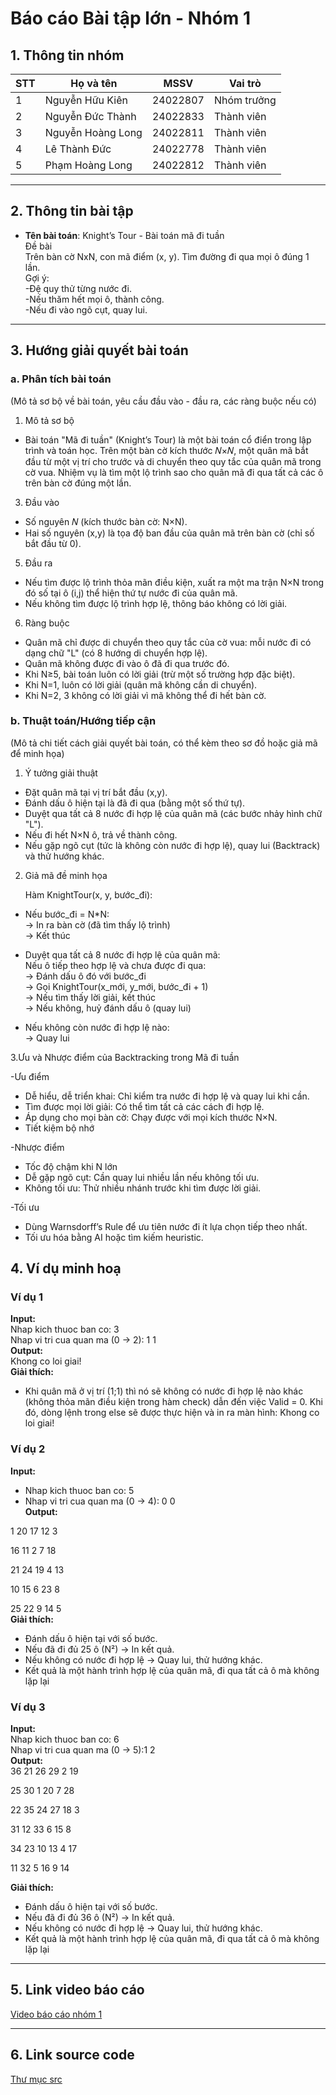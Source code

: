 # Báo cáo Bài tập lớn - Nhóm 1

## 1. Thông tin nhóm
| STT | Họ và tên | MSSV | Vai trò |
|---|---|---|---|
| 1 | Nguyễn Hữu Kiên | 24022807 | Nhóm trưởng |
| 2 | Nguyễn Đức Thành | 24022833 | Thành viên |
| 3 | Nguyễn Hoàng Long | 24022811 | Thành viên | 
| 4 | Lê Thành Đức | 24022778 | Thành viên |
| 5 | Phạm Hoàng Long |24022812| Thành viên |

---

## 2. Thông tin bài tập
- **Tên bài toán**: Knight’s Tour - Bài toán mã đi tuần  
Đề bài  
Trên bàn cờ NxN, con mã điểm (x, y). Tìm đường đi qua mọi ô đúng 1 lần.  
Gợi ý:  
-Đệ quy thử từng nước đi.  
-Nếu thăm hết mọi ô, thành công.  
-Nếu đi vào ngõ cụt, quay lui.  
---
## 3. Hướng giải quyết bài toán
### a. Phân tích bài toán 
(Mô tả sơ bộ về bài toán, yêu cầu đầu vào - đầu ra, các ràng buộc nếu có)  

1. Mô tả sơ bộ

- Bài toán "Mã đi tuần" (Knight’s Tour) là một bài toán cổ điển trong lập trình và toán học. Trên một bàn cờ kích thước 𝑁×𝑁, một quân mã bắt đầu từ một vị trí cho trước và di chuyển theo quy tắc của quân mã trong cờ vua. Nhiệm vụ là tìm một lộ trình sao cho quân mã đi qua tất cả các ô trên bàn cờ đúng một lần.  

3. Đầu vào
     
- Số nguyên 𝑁 (kích thước bàn cờ: N×N).  
- Hai số nguyên (x,y) là tọa độ ban đầu của quân mã trên bàn cờ (chỉ số bắt đầu từ 0). 

5. Đầu ra
    
- Nếu tìm được lộ trình thỏa mãn điều kiện, xuất ra một ma trận N×N trong đó số tại ô (i,j) thể hiện thứ tự nước đi của quân mã.  
- Nếu không tìm được lộ trình hợp lệ, thông báo không có lời giải.
 
6. Ràng buộc  

- Quân mã chỉ được di chuyển theo quy tắc của cờ vua: mỗi nước đi có dạng chữ "L" (có 8 hướng di chuyển hợp lệ).  
- Quân mã không được đi vào ô đã đi qua trước đó.  
- Khi N≥5, bài toán luôn có lời giải (trừ một số trường hợp đặc biệt).  
- Khi N=1, luôn có lời giải (quân mã không cần di chuyển).  
- Khi N=2, 3 không có lời giải vì mã không thể đi hết bàn cờ.   
### b. Thuật toán/Hướng tiếp cận
(Mô tả chi tiết cách giải quyết bài toán, có thể kèm theo sơ đồ hoặc giả mã để minh họa)  

1. Ý tưởng giải thuật

 - Đặt quân mã tại vị trí bắt đầu (x,y).  
 - Đánh dấu ô hiện tại là đã đi qua (bằng một số thứ tự).  
 - Duyệt qua tất cả 8 nước đi hợp lệ của quân mã (các bước nhảy hình chữ "L").  
 - Nếu đi hết N×N ô, trả về thành công.  
 - Nếu gặp ngõ cụt (tức là không còn nước đi hợp lệ), quay lui (Backtrack) và thử hướng khác. 

 2. Giả mã đề minh họa  

      Hàm KnightTour(x, y, bước_đi):  
   - Nếu bước_đi = N*N:  
            → In ra bàn cờ (đã tìm thấy lộ trình)  
            → Kết thúc  

   - Duyệt qua tất cả 8 nước đi hợp lệ của quân mã:  
        Nếu ô tiếp theo hợp lệ và chưa được đi qua:  
            → Đánh dấu ô đó với bước_đi  
            → Gọi KnightTour(x_mới, y_mới, bước_đi + 1)   
            → Nếu tìm thấy lời giải, kết thúc  
            → Nếu không, huỷ đánh dấu ô (quay lui)  
          
   - Nếu không còn nước đi hợp lệ nào:  
             → Quay lui
     
3.Ưu và Nhược điểm của Backtracking trong Mã đi tuần

 -Ưu điểm  
 
 - Dễ hiểu, dễ triển khai: Chỉ kiểm tra nước đi hợp lệ và quay lui khi cần.  
 - Tìm được mọi lời giải: Có thể tìm tất cả các cách đi hợp lệ.  
 - Áp dụng cho mọi bàn cờ: Chạy được với mọi kích thước N×N.  
 - Tiết kiệm bộ nhớ

-Nhược điểm  

 - Tốc độ chậm khi N lớn
 - Dễ gặp ngõ cụt: Cần quay lui nhiều lần nếu không tối ưu.
 - Không tối ưu: Thử nhiều nhánh trước khi tìm được lời giải.

 -Tối ưu  
 
  - Dùng Warnsdorff’s Rule để ưu tiên nước đi ít lựa chọn tiếp theo nhất.
  - Tối ưu hóa bằng AI hoặc tìm kiếm heuristic.


## 4. Ví dụ minh hoạ
### Ví dụ 1
**Input:**  
Nhap kich thuoc ban co: 3  
Nhap vi tri cua quan ma (0 -> 2): 1 1  
**Output:**    
Khong co loi giai!  
**Giải thích:**  
- Khi quân mã ở vị trí (1;1) thì nó sẽ không có nước đi hợp lệ nào khác (không thỏa mãn điều kiện trong hàm check) dẫn đến việc Valid = 0. Khi đó, dòng lệnh trong else sẽ được thực hiện và in ra màn hình: Khong co loi giai!

### Ví dụ 2
**Input:**  
- Nhap kich thuoc ban co: 5  
- Nhap vi tri cua quan ma (0 -> 4): 0 0  
**Output:**

1       20      17      12      3

16      11      2       7       18

21      24      19      4       13

10      15      6       23      8

25      22      9       14      5  
**Giải thích:**    
- Đánh dấu ô hiện tại với số bước.
- Nếu đã đi đủ 25 ô (N²) → In kết quả.
- Nếu không có nước đi hợp lệ → Quay lui, thử hướng khác.  
- Kết quả là một hành trình hợp lệ của quân mã, đi qua tất cả ô mà không lặp lại
### Ví dụ 3
**Input:**  
Nhap kich thuoc ban co: 6  
Nhap vi tri cua quan ma (0 -> 5):1 2  
**Output:**  
36      21      26      29      2       19

25      30      1       20      7       28

22      35      24      27      18      3

31      12      33      6       15      8

34      23      10      13      4       17

11      32      5       16      9       14

**Giải thích:**  
- Đánh dấu ô hiện tại với số bước.
- Nếu đã đi đủ 36 ô (N²) → In kết quả.
- Nếu không có nước đi hợp lệ → Quay lui, thử hướng khác.  
- Kết quả là một hành trình hợp lệ của quân mã, đi qua tất cả ô mà không lặp lại

---

## 5. Link video báo cáo
[Video báo cáo nhóm 1](#)

---

## 6. Link source code
[Thư mục src](./src)

